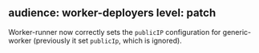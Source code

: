 audience: worker-deployers
level: patch
---
Worker-runner now correctly sets the `publicIP` configuration for generic-worker (previously it set `publicIp`, which is ignored).
